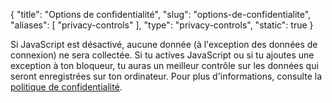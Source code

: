 {
    "title": "Options de confidentialité",
    "slug": "options-de-confidentialite",
    "aliases": [
        "privacy-controls"
    ],
    "type": "privacy-controls",
    "static": true
}
 
<noscript class="noscript noscript-privacy-policy">Si JavaScript est désactivé, aucune donnée (à l'exception des données de connexion) ne sera collectée. Si tu actives JavaScript ou si tu ajoutes une exception à ton bloqueur, tu auras un meilleur contrôle sur les données qui seront enregistrées sur ton ordinateur. Pour plus d'informations, consulte la <a href="/privacy">politique de confidentialité</a>.</noscript>
